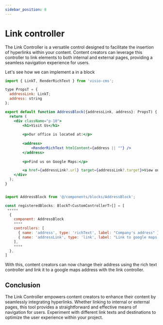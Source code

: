 ```yaml
---
sidebar_position: 8
---
```


# Link controller
The Link Controller is a versatile control designed to facilitate the insertion of hyperlinks within your content. Content creators can leverage this controller to link elements to both internal and external pages, providing a seamless navigation experience for users.

Let's see how we can implement a in a block

```jsx title="/components/blocks/AddressBlock.tsx"
import { LinkT, RenderRichText } from 'visio-cms';

type PropsT = {
  addressLink: LinkT;
  address: string
};

export default function AddressBlock({addressLink, address}: PropsT) {
  return (
    <div className="p-10">
        <h1>Visit Us</h1>
    
        <p>Our office is located at:</p>
        
        <address>
            <RenderRichText htmlContent={address || ""} />
        </address>
        
        <p>Find us on Google Maps:</p>

        <a href={addressLink?.url} target={addressLink?.target}>View on Google Maps</a>
    </div>
  );
}
```


```jsx title="/components/blocks_registry.tsx"

import AddressBlock from '@/components/blocks/AddressBlock';

const registeredBlocks: BlockT<CustomControllerT>[] = [
 *****
  {
    component: AddressBlock
    ****
    controllers: [
      { name: 'address', type: 'richText', label: "Company's address" },
      { name: 'addressLink', type: 'link', label: "Link to google maps address" }
    ],
    ****
  },
]
```

With this, content creators can now change their address using the rich text controller and link it to a google maps address with the link controller.

## Conclusion
The Link Controller empowers content creators to enhance their content by seamlessly integrating hyperlinks. Whether linking to internal or external pages, this tool provides a straightforward and effective means of navigation for users. Experiment with different link texts and destinations to optimize the user experience within your project.
